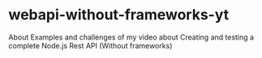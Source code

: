 # webapi-without-frameworks-yt
About Examples and challenges of my video about Creating and testing a complete Node.js Rest API (Without frameworks)
